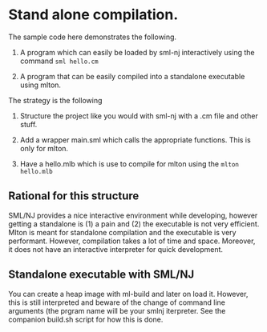 # Stand alone compilation.

The sample code here demonstrates the following.

1. A program which can easily be loaded by sml-nj interactively using
   the command `sml hello.cm`

2. A program that can be easily compiled into a standalone executable
   using mlton.


The strategy is the following

1. Structure the project like you would with sml-nj with a .cm file
   and other stuff.

2. Add a wrapper main.sml which calls the appropriate functions. This
   is only for mlton.

3. Have a hello.mlb which is use to compile for mlton using the `mlton
   hello.mlb`


## Rational for this structure

SML/NJ provides a nice interactive environment while developing,
however getting a standalone is (1) a pain and (2) the executable is
not very efficient. Mlton is meant for standalone compilation and the
executable is very performant. However, compilation takes a lot of
time and space. Moreover, it does not have an interactive interpreter
for quick development.

## Standalone executable with SML/NJ

You can create a heap image with ml-build and later on load
it. However, this is still interpreted and beware of the change of
command line arguments (the prgram name will be your smlnj iterpreter. See
the companion build.sh script for how this is done.
